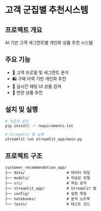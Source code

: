 # 고객 군집별 추천시스템

## 프로젝트 개요
AI 기반 고객 세그먼트별 개인화 상품 추천 시스템

## 주요 기능
- 🎯 고객 프로필 및 세그먼트 분석
- 🛍️ 구매 이력 기반 개인화 추천  
- 💬 실시간 채팅 UI 상품 검색
- 🔗 연관 상품 추천

## 설치 및 실행

```bash
# 의존성 설치
pip install -r requirements.txt

# Streamlit 앱 실행
streamlit run streamlit_app/main.py
```

## 프로젝트 구조
```
customer_recommendation_app/
├── data/                   # 데이터 파일
├── models/                 # 학습된 모델
├── src/                    # 핵심 로직
├── streamlit_app/          # Streamlit 앱
├── config/                 # 설정 파일
├── notebooks/              # 분석 노트북
└── tests/                  # 테스트 코드
```

